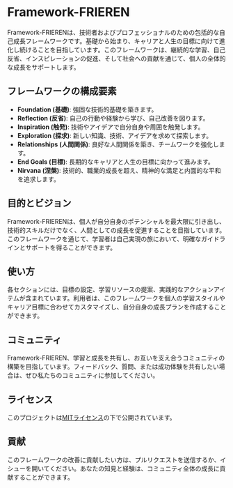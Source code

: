 # Framework-FRIEREN

Framework-FRIERENは、技術者およびプロフェッショナルのための包括的な自己成長フレームワークです。基礎から始まり、キャリアと人生の目標に向けて進化し続けることを目指しています。このフレームワークは、継続的な学習、自己反省、インスピレーションの促進、そして社会への貢献を通じて、個人の全体的な成長をサポートします。

## フレームワークの構成要素

- **Foundation (基礎)**: 強固な技術的基礎を築きます。
- **Reflection (反省)**: 自己の行動や経験から学び、自己改善を図ります。
- **Inspiration (触発)**: 技術やアイデアで自分自身や周囲を触発します。
- **Exploration (探求)**: 新しい知識、技術、アイデアを求めて探索します。
- **Relationships (人間関係)**: 良好な人間関係を築き、チームワークを強化します。
- **End Goals (目標)**: 長期的なキャリアと人生の目標に向かって進みます。
- **Nirvana (涅槃)**: 技術的、職業的成長を超え、精神的な満足と内面的な平和を追求します。

## 目的とビジョン

Framework-FRIERENは、個人が自分自身のポテンシャルを最大限に引き出し、技術的スキルだけでなく、人間としての成長を促進することを目指しています。このフレームワークを通じて、学習者は自己実現の旅において、明確なガイドラインとサポートを得ることができます。

## 使い方

各セクションには、目標の設定、学習リソースの提案、実践的なアクションアイテムが含まれています。利用者は、このフレームワークを個人の学習スタイルやキャリア目標に合わせてカスタマイズし、自分自身の成長プランを作成することができます。

## コミュニティ

Framework-FRIEREN、学習と成長を共有し、お互いを支え合うコミュニティの構築を目指しています。フィードバック、質問、または成功体験を共有したい場合は、ぜひ私たちのコミュニティに参加してください。

## ライセンス

このプロジェクトは[MITライセンス](LICENSE)の下で公開されています。

## 貢献

このフレームワークの改善に貢献したい方は、プルリクエストを送信するか、イシューを開いてください。あなたの知見と経験は、コミュニティ全体の成長に貢献することができます。


